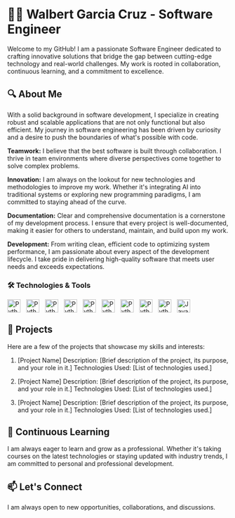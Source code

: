 # 👨‍💻 Walbert Garcia Cruz - Software Engineer
Welcome to my GitHub! I am a passionate Software Engineer dedicated to crafting innovative solutions that bridge the gap between cutting-edge technology and real-world challenges. My work is rooted in collaboration, continuous learning, and a commitment to excellence.

## 🔍 About Me
With a solid background in software development, I specialize in creating robust and scalable applications that are not only functional but also efficient. My journey in software engineering has been driven by curiosity and a desire to push the boundaries of what's possible with code.

**Teamwork:** I believe that the best software is built through collaboration. I thrive in team environments where diverse perspectives come together to solve complex problems.

**Innovation:** I am always on the lookout for new technologies and methodologies to improve my work. Whether it's integrating AI into traditional systems or exploring new programming paradigms, I am committed to staying ahead of the curve.

**Documentation:** Clear and comprehensive documentation is a cornerstone of my development process. I ensure that every project is well-documented, making it easier for others to understand, maintain, and build upon my work.

**Development:** From writing clean, efficient code to optimizing system performance, I am passionate about every aspect of the development lifecycle. I take pride in delivering high-quality software that meets user needs and exceeds expectations.

### 🛠️ Technologies & Tools
  
  <img align="left" alt="Python" width="30px" style="padding-right:10px;" src="https://cdn.jsdelivr.net/gh/devicons/devicon@latest/icons/mysql/mysql-original.svg" />
          
  <img align="left" alt="Python" width="30px" style="padding-right:10px;" src="https://cdn.jsdelivr.net/gh/devicons/devicon@latest/icons/docker/docker-original.svg" />
          
  <img align="left" alt="Python" width="30px" style="padding-right:10px;" src="https://cdn.jsdelivr.net/gh/devicons/devicon@latest/icons/csharp/csharp-original.svg" />
          
  <img align="left" alt="Python" width="30px" style="padding-right:10px;" src="https://cdn.jsdelivr.net/gh/devicons/devicon@latest/icons/postgresql/postgresql-original.svg" />
          
  <img align="left" alt="Python" width="30px" style="padding-right:10px;" src="https://cdn.jsdelivr.net/gh/devicons/devicon@latest/icons/androidstudio/androidstudio-original-wordmark.svg" />
          
  <img align="left" alt="Python" width="30px" style="padding-right:10px;" src="https://cdn.jsdelivr.net/gh/devicons/devicon@latest/icons/kotlin/kotlin-original.svg" />
          
  <img align="left" alt="Python" width="30px" style="padding-right:10px;" src="https://cdn.jsdelivr.net/gh/devicons/devicon@latest/icons/linux/linux-original.svg" />
          
  <img align="left" alt="Python" width="30px" style="padding-right:10px;" src="https://cdn.jsdelivr.net/gh/devicons/devicon@latest/icons/javascript/javascript-original.svg" />
          
  <img align="left" alt="Python" width="30px" style="padding-right:10px;" src="https://cdn.jsdelivr.net/gh/devicons/devicon@latest/icons/python/python-original.svg" />
  
  <img align="left" alt="Java" width="30px" style="padding-right:10px;" src="https://cdn.jsdelivr.net/gh/devicons/devicon@latest/icons/java/java-original.svg" />
  <br />                

#
## 🚀 Projects
Here are a few of the projects that showcase my skills and interests:

1. [Project Name]
Description: [Brief description of the project, its purpose, and your role in it.]
Technologies Used: [List of technologies used.]

2. [Project Name]
Description: [Brief description of the project, its purpose, and your role in it.]
Technologies Used: [List of technologies used.]

3. [Project Name]
Description: [Brief description of the project, its purpose, and your role in it.]
Technologies Used: [List of technologies used.]

## 🌱 Continuous Learning
I am always eager to learn and grow as a professional. Whether it's taking courses on the latest technologies or staying updated with industry trends, I am committed to personal and professional development.

## 📫 Let's Connect
I am always open to new opportunities, collaborations, and discussions. 
